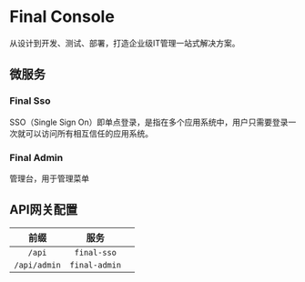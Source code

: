# Final Console

从设计到开发、测试、部署，打造企业级IT管理一站式解决方案。

## 微服务

### Final Sso

SSO（Single Sign On）即单点登录，是指在多个应用系统中，用户只需要登录一次就可以访问所有相互信任的应用系统。

### Final Admin

管理台，用于管理菜单

## API网关配置

|      前缀      |      服务       |   |
|:------------:|:-------------:|---|
|    `/api`    |  `final-sso`  |   |
| `/api/admin` | `final-admin` |   |



